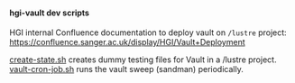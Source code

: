 #### hgi-vault dev scripts

HGI internal Confluence documentation to deploy vault on `/lustre` project:
https://confluence.sanger.ac.uk/display/HGI/Vault+Deployment
  
[create-state.sh](create-state.sh) creates dummy testing files for Vault in a /lustre project.
[vault-cron-job.sh](vault-cron-job.sh) runs the vault sweep (sandman) periodically.